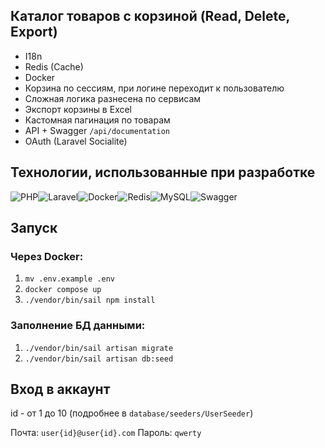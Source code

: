 ## Каталог товаров с корзиной (Read, Delete, Export)

-   I18n
-   Redis (Cache)
-   Docker
-   Корзина по сессиям, при логине переходит к пользователю
-   Сложная логика разнесена по сервисам
-   Экспорт корзины в Excel
-   Кастомная пагинация по товарам
-   API + Swagger `/api/documentation`
-   OAuth (Laravel Socialite)

## Технологии, использованные при разработке

![PHP](https://img.shields.io/badge/php-%23777BB4.svg?style=for-the-badge&logo=php&logoColor=white)![Laravel](https://img.shields.io/badge/laravel-%23FF2D20.svg?style=for-the-badge&logo=laravel&logoColor=white)![Docker](https://img.shields.io/badge/docker-%230db7ed.svg?style=for-the-badge&logo=docker&logoColor=white)![Redis](https://img.shields.io/badge/redis-%23DD0031.svg?style=for-the-badge&logo=redis&logoColor=white)![MySQL](https://img.shields.io/badge/mysql-4479A1.svg?style=for-the-badge&logo=mysql&logoColor=white)![Swagger](https://img.shields.io/badge/-Swagger-%23Clojure?style=for-the-badge&logo=swagger&logoColor=white)

## Запуск

### Через Docker:

1. `mv .env.example .env`
2. `docker compose up`
3. `./vendor/bin/sail npm install`

### Заполнение БД данными:

1. `./vendor/bin/sail artisan migrate`
2. `./vendor/bin/sail artisan db:seed`

## Вход в аккаунт

id - от 1 до 10 (подробнее в `database/seeders/UserSeeder`)

Почта: `user{id}@user{id}.com`
Пароль: `qwerty`
